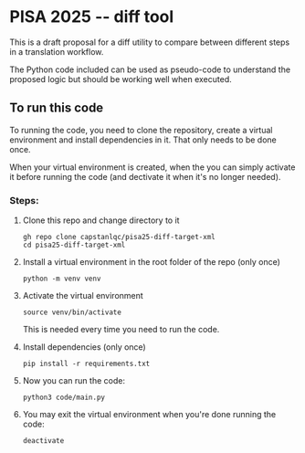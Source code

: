 # PISA 2025 -- diff tool

This is a draft proposal for a diff utility to compare between different steps in a translation workflow.

The Python code included can be used as pseudo-code to understand the proposed logic but should be working well when executed.

## To run this code

To running the code, you need to clone the repository, create a virtual environment and install dependencies in it. That only needs to be done once. 

When your virtual environment is created, when the you can simply activate it before running the code (and dectivate it when it's no longer needed).

### Steps: 

1. Clone this repo and change directory to it

    ```
    gh repo clone capstanlqc/pisa25-diff-target-xml
    cd pisa25-diff-target-xml
    ```

2. Install a virtual environment in the root folder of the repo (only once)

    ```
    python -m venv venv
    ```

3. Activate the virtual environment

    ```
    source venv/bin/activate
    ```

    This is needed every time you need to run the code.

4. Install dependencies (only once)

    ```
    pip install -r requirements.txt
    ```
5. Now you can run the code:

    ```
    python3 code/main.py
    ```

6. You may exit the virtual environment when you're done running the code:

    ```
    deactivate
    ```

